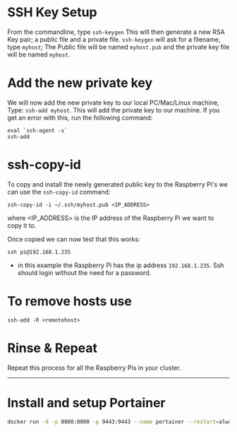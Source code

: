 # SSH Key Setup

From the commandline, type
`ssh-keygen`
This will then generate a new RSA Key pair; a public file and a private file. `ssh-keygen` will ask for a filename, type `myhost`; The Public file will be named `myhost.pub` and the private key file will be named `myhost`.

# Add the new private key 
We will now add the new private key to our local PC/Mac/Linux machine, 
Type: `ssh-add myhost`. This will add the private key to our machine. If you get an error with this, run the following command:
```
eval `ssh-agent -s`
ssh-add
```
# ssh-copy-id
To copy and install the newly generated public key to the Raspberry Pi's we can use the `ssh-copy-id` command:

```
ssh-copy-id -i ~/.ssh/myhost.pub <IP_ADDRESS>
```
 where <IP_ADDRESS> is the IP address of the Raspberry Pi we want to copy it to.

Once copied we can now test that this works:
```
ssh pi@192.168.1.235
```
- in this example the Raspberry Pi has the ip address `192.168.1.235`. Ssh should login without the need for a password.

# To remove hosts use
```
ssh-add -R <remotehost>
```
# Rinse & Repeat
Repeat this process for all the Raspberry Pis in your cluster.

---

# Install and setup Portainer
``` bash
docker run -d -p 8000:8000 -p 9443:9443 --name portainer --restart=always -v /var/run/docker.sock:/var/run/docker.sock -v portainer_data:/data cr.portainer.io/portainer/portainer-ce:2.9.3
```
